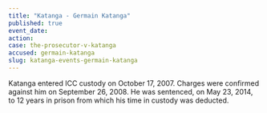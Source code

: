 ```yaml
---
title: "Katanga - Germain Katanga"
published: true
event_date:
action:
case: the-prosecutor-v-katanga
accused: germain-katanga
slug: katanga-events-germain-katanga
---
```


Katanga entered ICC custody on October 17, 2007. Charges were confirmed against him on September 26, 2008. He was sentenced, on May 23, 2014, to 12 years in prison from which his time in custody was deducted.

